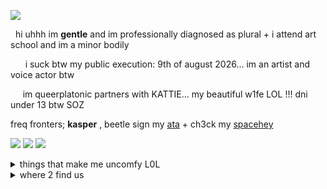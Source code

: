    ![](https://files.catbox.moe/o9yg8i.png)
   
 ‎ ‎ ‎‎hi uhhh im **gentle** and im professionally diagnosed as plural + i attend art school and im a minor bodily 
                    
‎ ‎ ‎ ‎ ‎ ‎ ‎i suck btw my public execution: 9th of august 2026... im an artist and voice actor btw

 ‎ ‎ ‎ ‎ ‎ im queerplatonic partners with KATTIE... my beautiful w1fe LOL !!! dni under 13 btw SOZ  ‎  
 
freq fronters; **kasper** , beetle sign my [ata](https://mrkrabspooshaft.atabook.org/) + ch3ck my [spacehey](https://spacehey.com/mrkrabspooshaft) 

![](https://64.media.tumblr.com/e5eeb1782b9b90125c10a9d71bf13d47/4c47cd4edf92f7ed-b5/s400x600/149b047dbb187d6d742f92439dfc8cb2c8ccc443.pnj) ![](https://64.media.tumblr.com/be2fb73e409b7fab247fe05f5965b1ed/d9cd9d158edf3676-50/s400x600/3713d9bb6a510aad93637e6333e928610ff73595.pnj) ![](https://64.media.tumblr.com/d482faa04cd6840a960df6d866a0b814/b6882806af6091a7-3a/s250x400/fc35035fb2aa6d98524fcf7751ce9fa2b09aed4f.pnj)

<details>
<summary>things that make me uncomfy L0L</summary>

<div style="width: 430px; height: 220px; background-color: white; border-color: hot-pink; border-width: 1px; border-style: dotted; color: #000000; font-size: 11px; overflow: auto;"><p>
<p>fictokins (except rick sorry) , "irls" , endosystems , proshippers , shotacons , spawnists / any cultist tbh , zionists / pro war , just w3ird people in general LOL </p>
</p></div></details>

<details>
<summary>where 2 find us</summary>

<div style="width: 430px; height: 220px; background-color: white; border-color: hot-pink; border-width: 1px; border-style: dotted; color: #000000; font-size: 11px; overflow: auto;"><p>
<p>usually we are near the outside of the market , outside the library or in the library , at the docks and rarely in the bakery ALWAYS in safe server </p>
</p></div></details>


